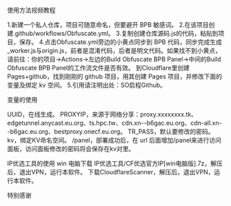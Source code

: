 使用方法视频教程

1.新建一个私人仓库，项目可随意命名，但要避开 BPB 敏感词。
2.在该项目创建.github/workflows/Obfuscate.yml。
3.复制创建仓库源码.js的代码，粘贴到项目，保存。
4.点击Obfuscate.yml旁边的小黄点同步到 BPB 代码，同步完成生成_worker.js与origin.js，前者是混淆代码，后者是明文代码。如果找不到小黄点，请前往：你的项目→Actions→左边的Build Obfuscate BPB Panel→中间的Build Obfuscate BPB Panel的工作流文件是否有效。
到Cloudflare里创建Pages+github，找到刚刚的 github 项目，用其创建 Pages 项目，并修改下面的变量及绑定 kv 空间。
5.引用请注明出处：SO启程Github。

变量的使用

UUID，在线生成。
PROXYIP，来源于网络分享：proxy.xxxxxxxx.tk、edgetunnel.anycast.eu.org、ts.hpc.tw、cdn.xn--b6gac.eu.org、cdn-all.xn--b6gac.eu.org、bestproxy.onecf.eu.org。
TR_PASS，默认要修改的密码。
kv，绑定KV命名空间。
/panel，部署成功后，在 url 后面增加/panel来进行访问面板，访问面板修改的密码将会保存在kv对里。

IP优选工具的使用
win 电脑下载 IP优选工具/CF优选官方IP[win电脑版].7z，解压后，退出VPN，运行本软件。
下载CloudflareScanner，解压后，退出VPN，运行本软件。

特别感谢
